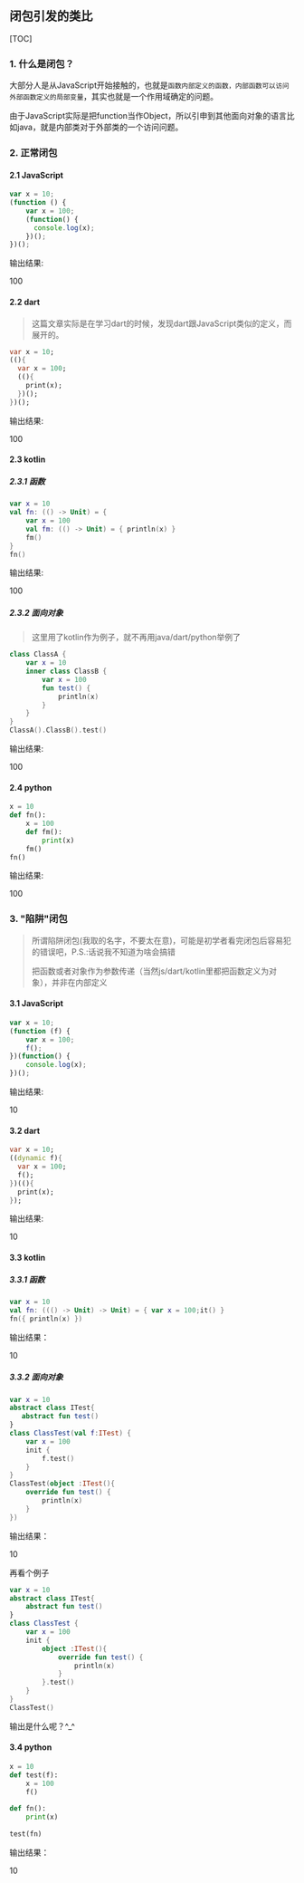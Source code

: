 ## 闭包引发的类比

[TOC]

### 1. 什么是闭包？ 

大部分人是从JavaScript开始接触的，也就是`函数内部定义的函数，内部函数可以访问外部函数定义的局部变量`，其实也就是一个作用域确定的问题。

由于JavaScript实际是把function当作Object，所以引申到其他面向对象的语言比如java，就是内部类对于外部类的一个访问问题。



### 2. 正常闭包 

#### 2.1 JavaScript

```javascript
var x = 10;
(function () {
	var x = 100;
	(function() {
	  console.log(x);
	})();
})();
```

输出结果:

100

#### 2.2 dart

> 这篇文章实际是在学习dart的时候，发现dart跟JavaScript类似的定义，而展开的。

```dart
var x = 10;
((){
  var x = 100;
  ((){
    print(x);
  })();
})();
```

输出结果:

100

#### 2.3 kotlin

##### 2.3.1 函数

```kotlin
var x = 10
val fn: (() -> Unit) = {
    var x = 100
    val fm: (() -> Unit) = { println(x) }
    fm()
}
fn()
```

输出结果:

100

##### 2.3.2 面向对象

> 这里用了kotlin作为例子，就不再用java/dart/python举例了

```kotlin
class ClassA {
    var x = 10
    inner class ClassB {
        var x = 100
        fun test() {
            println(x)
        }
    }
}
ClassA().ClassB().test()
```

输出结果:

100

#### 2.4 python

```python
x = 10
def fn():
    x = 100
    def fm():
        print(x)
    fm()
fn()
```

输出结果:

100

### 3. "陷阱"闭包

> 所谓陷阱闭包(我取的名字，不要太在意)，可能是初学者看完闭包后容易犯的错误吧，P.S.:话说我不知道为啥会搞错
>
> 把函数或者对象作为参数传递（当然js/dart/kotlin里都把函数定义为对象），并非在内部定义

#### 3.1 JavaScript

```javascript
var x = 10;
(function (f) {
	var x = 100;
	f();
})(function() {
	console.log(x);
})();
```

输出结果:

10

#### 3.2 dart

```dart
var x = 10;
((dynamic f){
  var x = 100;
  f();
})((){
  print(x);
});
```

输出结果:

10

#### 3.3 kotlin

##### 3.3.1 函数

```kotlin
var x = 10
val fn: ((() -> Unit) -> Unit) = { var x = 100;it() }
fn({ println(x) })
```

输出结果：

10

##### 3.3.2 面向对象

```kotlin
var x = 10
abstract class ITest{
   abstract fun test()
}
class ClassTest(val f:ITest) {
    var x = 100
    init {
        f.test()
    }
}
ClassTest(object :ITest(){
    override fun test() {
        println(x)
    }
})
```

输出结果：

10

再看个例子

```kotlin
var x = 10
abstract class ITest{
    abstract fun test()
}
class ClassTest {
    var x = 100
    init {
        object :ITest(){
            override fun test() {
                println(x)
            }
        }.test()
    }
}
ClassTest()
```

输出是什么呢？^_^

#### 3.4 python

```python
x = 10
def test(f):
    x = 100
    f()
    
def fn():
    print(x)
    
test(fn)
```

输出结果：

10
